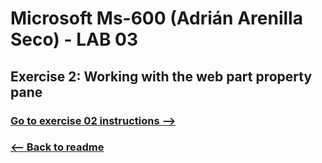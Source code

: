 # Microsoft Ms-600 (Adrián Arenilla Seco) - LAB 03


## Exercise 2: Working with the web part property pane
### [Go to exercise 02 instructions -->](03-Exercise-2-Working-with-the-web-part-property-pane.md)


### [<-- Back to readme](../../../../)